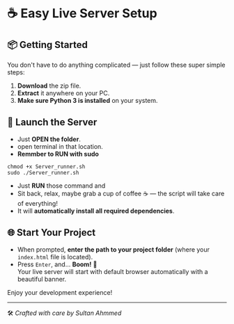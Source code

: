 # ☕ Easy Live Server Setup

## 📦 Getting Started

You don't have to do anything complicated — just follow these super simple steps:

1. **Download** the zip file.
2. **Extract** it anywhere on your PC.
3. **Make sure Python 3 is installed** on your system.

## 🚀 Launch the Server

- Just **OPEN the folder**.
- open terminal in that location.
- **Remmber to RUN with sudo** 
```
chmod +x Server_runner.sh
sudo ./Server_runner.sh
```
- Just **RUN** those command and 
- Sit back, relax, maybe grab a cup of coffee ☕ — the script will take care of everything!
- It will **automatically install all required dependencies**.

## 🌐 Start Your Project

- When prompted, **enter the path to your project folder** (where your `index.html` file is located).
- Press `Enter`, and... **Boom!** 🎉  
  Your live server will start with default browser automatically with a beautiful banner.

Enjoy your development experience!

---

🛠️ *Crafted with care by Sultan Ahmmed*
